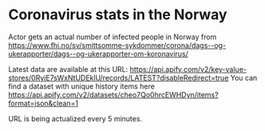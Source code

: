# Coronavirus stats in the Norway
Actor gets an actual number of infected people in Norway from https://www.fhi.no/sv/smittsomme-sykdommer/corona/dags--og-ukerapporter/dags--og-ukerapporter-om-koronavirus/

Latest data are available at this URL: https://api.apify.com/v2/key-value-stores/0RyiE7sWxNtUDEklU/records/LATEST?disableRedirect=true
You can find a dataset with unique history items here https://api.apify.com/v2/datasets/cheo7Qo0hrcEWHDyn/items?format=json&clean=1

URL is being actualized every 5 minutes.
